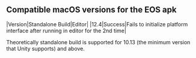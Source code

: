 Compatible macOS versions for the EOS apk
-------------------------------------------------------------------

|Version|Standalone Build|Editor|
|12.4|Success|Fails to initialize platform interface after running in editor for the 2nd time|

Theoretically standalone build is supported for 10.13 (the minimum version that Unity supports) and above.